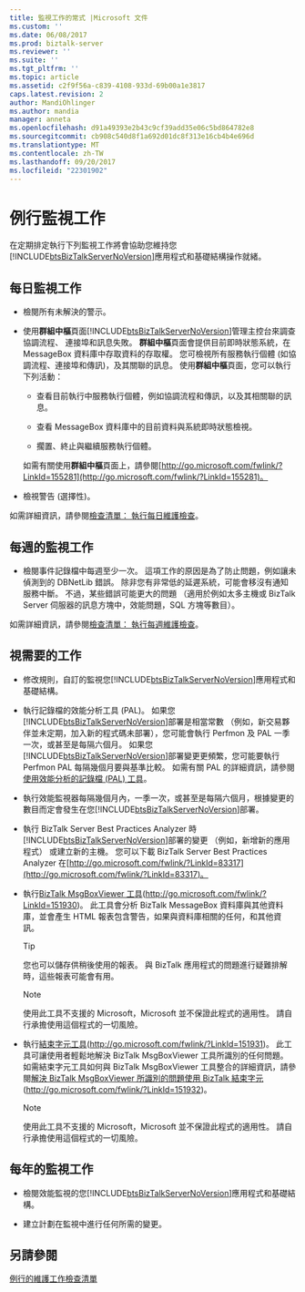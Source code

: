 ```yaml
---
title: 監視工作的常式 |Microsoft 文件
ms.custom: ''
ms.date: 06/08/2017
ms.prod: biztalk-server
ms.reviewer: ''
ms.suite: ''
ms.tgt_pltfrm: ''
ms.topic: article
ms.assetid: c2f9f56a-c839-4108-933d-69b00a1e3817
caps.latest.revision: 2
author: MandiOhlinger
ms.author: mandia
manager: anneta
ms.openlocfilehash: d91a49393e2b43c9cf39add35e06c5bd864782e8
ms.sourcegitcommit: cb908c540d8f1a692d01dc8f313e16cb4b4e696d
ms.translationtype: MT
ms.contentlocale: zh-TW
ms.lasthandoff: 09/20/2017
ms.locfileid: "22301902"
---
```

# <a name="routine-monitoring-tasks"></a>例行監視工作
在定期排定執行下列監視工作將會協助您維持您[!INCLUDE[btsBizTalkServerNoVersion](../includes/btsbiztalkservernoversion-md.md)]應用程式和基礎結構操作就緒。  
  
## <a name="daily-monitoring-tasks"></a>每日監視工作  
  
-   檢閱所有未解決的警示。  
  
-   使用**群組中樞**頁面[!INCLUDE[btsBizTalkServerNoVersion](../includes/btsbiztalkservernoversion-md.md)]管理主控台來調查協調流程、 連接埠和訊息失敗。 **群組中樞**頁面會提供目前即時狀態系統，在 MessageBox 資料庫中存取資料的存取權。 您可檢視所有服務執行個體 (如協調流程、連接埠和傳訊)，及其關聯的訊息。 使用**群組中樞**頁面，您可以執行下列活動：  
  
    -   查看目前執行中服務執行個體，例如協調流程和傳訊，以及其相關聯的訊息。  
  
    -   查看 MessageBox 資料庫中的目前資料與系統即時狀態檢視。  
  
    -   擱置、終止與繼續服務執行個體。  
  
     如需有關使用**群組中樞**頁面上，請參閱[http://go.microsoft.com/fwlink/?LinkId=155281](http://go.microsoft.com/fwlink/?LinkId=155281)。  
  
-   檢視警告 (選擇性)。  
  
 如需詳細資訊，請參閱[檢查清單： 執行每日維護檢查](../technical-guides/checklist-performing-daily-maintenance-checks.md)。  
  
## <a name="weekly-monitoring-tasks"></a>每週的監視工作  
  
-   檢閱事件記錄檔中每週至少一次。 這項工作的原因是為了防止問題，例如讓未偵測到的 DBNetLib 錯誤。 除非您有非常低的延遲系統，可能會移沒有通知服務中斷。 不過，某些錯誤可能更大的問題 （適用於例如太多主機或 BizTalk Server 伺服器的訊息方塊中，效能問題，SQL 方塊等數目）。  
  
 如需詳細資訊，請參閱[檢查清單： 執行每週維護檢查](../technical-guides/checklist-performing-weekly-maintenance-checks.md)。  
  
## <a name="as-needed-tasks"></a>視需要的工作  
  
-   修改規則，自訂的監視您[!INCLUDE[btsBizTalkServerNoVersion](../includes/btsbiztalkservernoversion-md.md)]應用程式和基礎結構。  
  
-   執行記錄檔的效能分析工具 (PAL)。 如果您[!INCLUDE[btsBizTalkServerNoVersion](../includes/btsbiztalkservernoversion-md.md)]部署是相當常數 （例如，新交易夥伴並未定期，加入新的程式碼未部署），您可能會執行 Perfmon 及 PAL 一季一次，或甚至是每隔六個月。 如果您[!INCLUDE[btsBizTalkServerNoVersion](../includes/btsbiztalkservernoversion-md.md)]部署變更更頻繁，您可能要執行 Perfmon PAL 每隔幾個月要與基準比較。 如需有關 PAL 的詳細資訊，請參閱[使用效能分析的記錄檔 (PAL) 工具](../technical-guides/using-the-performance-analysis-of-logs-pal-tool.md)。  
  
-   執行效能監視器每隔幾個月內，一季一次，或甚至是每隔六個月，根據變更的數目而定會發生在您[!INCLUDE[btsBizTalkServerNoVersion](../includes/btsbiztalkservernoversion-md.md)]部署。  
  
-   執行 BizTalk Server Best Practices Analyzer 時[!INCLUDE[btsBizTalkServerNoVersion](../includes/btsbiztalkservernoversion-md.md)]部署的變更 （例如，新增新的應用程式） 或建立新的主機。 您可以下載 BizTalk Server Best Practices Analyzer 在[http://go.microsoft.com/fwlink/?LinkId=83317](http://go.microsoft.com/fwlink/?LinkId=83317)。  
  
-   執行[BizTalk MsgBoxViewer 工具](http://go.microsoft.com/fwlink/?LinkId=151930)(http://go.microsoft.com/fwlink/?LinkId=151930)。 此工具會分析 BizTalk MessageBox 資料庫與其他資料庫，並會產生 HTML 報表包含警告，如果與資料庫相關的任何，和其他資訊。  
  
    > [!TIP]  
    >  您也可以儲存供稍後使用的報表。 與 BizTalk 應用程式的問題進行疑難排解時，這些報表可能會有用。  
  
    > [!NOTE]  
    >  使用此工具不支援的 Microsoft，Microsoft 並不保證此程式的適用性。 請自行承擔使用這個程式的一切風險。  
  
-   執行[結束字元工具](http://go.microsoft.com/fwlink/?LinkId=151931)(http://go.microsoft.com/fwlink/?LinkId=151931)。 此工具可讓使用者輕鬆地解決 BizTalk MsgBoxViewer 工具所識別的任何問題。 如需結束字元工具如何與 BizTalk MsgBoxViewer 工具整合的詳細資訊，請參閱[解決 BizTalk MsgBoxViewer 所識別的問題使用 BizTalk 結束字元](http://go.microsoft.com/fwlink/?LinkId=151932)(http://go.microsoft.com/fwlink/?LinkId=151932)。  
  
    > [!NOTE]  
    >  使用此工具不支援的 Microsoft，Microsoft 並不保證此程式的適用性。 請自行承擔使用這個程式的一切風險。  
  
## <a name="annual-monitoring-tasks"></a>每年的監視工作  
  
-   檢閱效能監視的您[!INCLUDE[btsBizTalkServerNoVersion](../includes/btsbiztalkservernoversion-md.md)]應用程式和基礎結構。  
  
-   建立計劃在監視中進行任何所需的變更。  
  
## <a name="see-also"></a>另請參閱  
 [例行的維護工作檢查清單](../technical-guides/routine-maintenance-checklists.md)